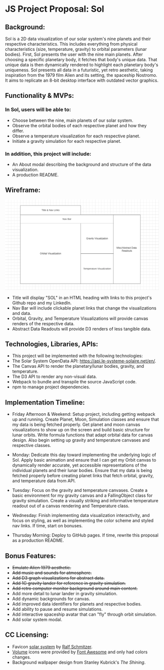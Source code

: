 # JS Project Proposal: Sol

## Background:

Sol is a 2D data visualization of our solar system's nine planets and their respective characteristics. This includes everything from physical characteristics (size, temperature, gravity) to orbital parameters (lunar bodies). First, Sol presents the user with the nine main planets. After choosing a specific planetary body, it fetches that body's unique data. That unique data is then dynamically rendered to highlight each planetary body's uniqueness. Sol presents all data in a futuristic, yet retro aesthetic, taking inspiration from the 1979 film Alien and its setting, the spaceship Nostromo. It aims to replicate an 8-bit desktop interface with outdated vector graphics.

## Functionality & MVPs:

### In Sol, users will be able to:

* Choose between the nine, main planets of our solar system.
* Observe the orbital bodies of each respective planet and how they differ.
* Observe a temperature visualization for each respective planet.
* Initiate a gravity simulation for each respective planet.

### In addition, this project will include:

* An About modal describing the background and structure of the data visualization.
* A production README.


## Wireframe:

![Sol Wireframe](./wireframe.png)

* Title will display "SOL" in an HTML heading with links to this project's Github repo and my LinkedIn.
* Nav Bar will include clickable planet links that change the visualizations and data.
* Orbital, Gravity, and Temperature Visualizations will provide canvas renders of the respective data.
* Abstract Data Readouts will provide D3 renders of less tangible data.


## Technologies, Libraries, APIs:

* This project will be implemented with the following technologies:
* The Solar System OpenData API: https://api.le-systeme-solaire.net/en/.
* The Canvas API to render the planetary/lunar bodies, gravity, and temperature.
* The D3 API to render any non-visual data.
* Webpack to bundle and transpile the source JavaScript code.
* npm to manage project dependencies.


## Implementation Timeline:

* Friday Afternoon & Weekend: Setup project, including getting webpack up and running. Create Planet, Moon, Simulation classes and ensure that my data is being fetched properly. Get planet and moon canvas visualizations to show up on the screen and build basic structure for lunar orbits. Write formula functions that adapt orbital data for canvas design. Also begin setting up gravity and temperature canvases and respective classes.

* Monday: Dedicate this day toward implementing the underlying logic of Sol. Apply basic animation and ensure that I can get my Orbit canvas to dynamically render accurate, yet accessible representations of the individual planets and their lunar bodies. Ensure that my data is being fetched properly before creating planet links that fetch orbital, gravity, and temperature data from API. 

* Tuesday: Focus on the gravity and temperature canvases. Create a basic environment for my gravity canvas and a FallingObject class for gravity simulation. Create a visually striking and informative temperature readout out of a canvas rendering and Temperature class.

* Wednesday: Finish implementing data visualization interactivity, and focus on styling, as well as implementing the color scheme and styled nav links. If time, start on bonuses.

* Thursday Morning: Deploy to GitHub pages. If time, rewrite this proposal as a production README.


## Bonus Features:

* ~~Emulate Alien 1979 aesthetic.~~
* ~~Add music and sounds for atmosphere.~~
* ~~Add D3 graph visualizations for abstract data.~~
* ~~Add 1G gravity lander for reference in gravity simulation.~~
* ~~Add retro computer monitor background around main content.~~
* Add more detail to lunar lander in gravity simulation.
* Add dynamic backgrounds for canvas.
* Add improved data identifiers for planets and respective bodies.
* Add ability to pause and resume simulations.
* Add interactive spaceship avatar that can "fly" through orbit simulation.
* Add solar system modal.


## CC Licensing:

* Favicon [solar system](https://thenounproject.com/icon/solar-system-1245933/) by [Ralf Schmitzer](https://thenounproject.com/ralfschmitzer/).
* [Volume](https://fontawesome.com/v5.15/icons/volume-up?style=solid) icons were provided by [Font Awesome](https://fontawesome.com/license) and only had colors changes.
* Background wallpaper design from Stanley Kubrick's *The Shining*.
